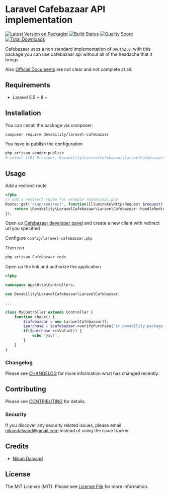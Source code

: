 # Laravel Cafebazaar API implementation

[![Latest Version on Packagist](https://img.shields.io/packagist/v/devability/laravel-cafebazaar.svg?style=flat-square)](https://packagist.org/packages/devability/laravel-cafebazaar)
[![Build Status](https://img.shields.io/travis/devability/laravel-cafebazaar/master.svg?style=flat-square)](https://travis-ci.org/devability/laravel-cafebazaar)
[![Quality Score](https://img.shields.io/scrutinizer/g/devability/laravel-cafebazaar.svg?style=flat-square)](https://scrutinizer-ci.com/g/devability/laravel-cafebazaar)
[![Total Downloads](https://img.shields.io/packagist/dt/devability/laravel-cafebazaar.svg?style=flat-square)](https://packagist.org/packages/devability/laravel-cafebazaar)

Cafebazaar uses a non standard implementation of `OAuth2.0`, with this package you can use cafebazaar api without all of the headache that it brings.

Also <a href="http://developers.cafebazaar.ir/fa/docs/">Official Documents</a> are not clear and not complete at all.

## Requirements

- Laravel 5.5 ~ 8.+

## Installation

You can install the package via composer:

```bash
composer require devability/laravel-cafebazaar
```

You have to publish the configuration

```bash
php artisan vendor:publish
# select [10] Provider: Devability\LaravelCafebazaar\LaravelCafebazaarServiceProvider
```  

## Usage


Add a redirect route

``` php
<?php
// add a redirect route for example routes/api.php
Route::get('/iap/redirect', function(Illuminate\Http\Request $request) {
    return \Devability\LaravelCafebazaar\LaravelCafebazaar::handleRedirect($request);
});

```

Open up <a href="https://pishkhan.cafebazaar.ir/">Cafebazaar developer panel</a> and create a new client with redirect url you specified

Configure `config/laravel-cafebazaar.php`

Then run

```bash
php artisan Cafebazaar code
```
Open up the link and authorize the application

``` php
<?php

namespace App\Http\Controllers;

use Devability\LaravelCafebazaar\LaravelCafebazaar;

...

class MyController extends Controller {
    function check() {
        $cafebazaar = new LaravelCafebazaar();
        $purchase = $cafebazaar->verifyPurchase('ir.devability.package_id', 'product_id', 'purchase_token');
        if($purchase->isValid()) {
            echo 'yay!';
        }
    }
}

```

### Changelog

Please see [CHANGELOG](CHANGELOG.md) for more information what has changed recently.

## Contributing

Please see [CONTRIBUTING](CONTRIBUTING.md) for details.

### Security

If you discover any security related issues, please email nikandalvand@gmail.com instead of using the issue tracker.

## Credits

- [Nikan Dalvand](https://github.com/devability)

## License

The MIT License (MIT). Please see [License File](LICENSE.md) for more information.
